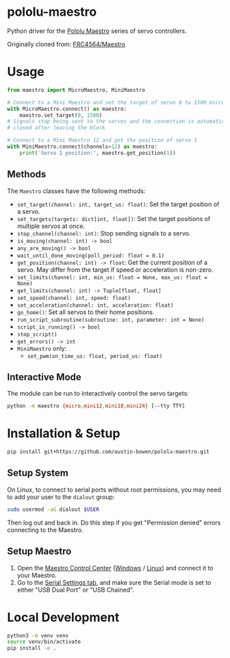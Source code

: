 # pololu-maestro

Python driver for the [Pololu Maestro](https://www.pololu.com/category/102/maestro-usb-servo-controllers) series of servo controllers.

Originally cloned from: [FRC4564/Maestro](https://github.com/FRC4564/Maestro/)


# Usage

```python
from maestro import MicroMaestro, MiniMaestro

# Connect to a Mini Maestro and set the target of servo 0 to 1500 microseconds
with MicroMaestro.connect() as maestro:
    maestro.set_target(0, 1500)
# Signals stop being sent to the servos and the connection is automatically
# closed after leaving the block

# Connect to a Mini Maestro 12 and get the position of servo 1
with MiniMaestro.connect(channels=12) as maestro:
    print('Servo 1 position:', maestro.get_position(1))
```

## Methods

The `Maestro` classes have the following methods:

- `set_target(channel: int, target_us: float)`: Set the target position of a servo.
- `set_targets(targets: dict[int, float])`: Set the target positions of multiple servos at once.
- `stop_channel(channel: int)`: Stop sending signals to a servo.
- `is_moving(channel: int) -> bool`
- `any_are_moving() -> bool`
- `wait_until_done_moving(poll_period: float = 0.1)`
- `get_position(channel: int) -> float`: Get the current position of a servo. May differ from the target if speed or acceleration is non-zero.
- `set_limits(channel: int, min_us: float = None, max_us: float = None)`
- `get_limits(channel: int) -> Tuple[float, float]`
- `set_speed(channel: int, speed: float)`
- `set_acceleration(channel: int, acceleration: float)`
- `go_home()`: Set all servos to their home positions.
- `run_script_subroutine(subroutine: int, parameter: int = None)`
- `script_is_running() -> bool`
- `stop_script()`
- `get_errors() -> int`
- `MiniMaestro` only:
  - `set_pwm(on_time_us: float, period_us: float)`

## Interactive Mode

The module can be run to interactively control the servo targets:

```bash
python -m maestro {micro,mini12,mini18,mini24} [--tty TTY]
```


# Installation & Setup

```bash
pip install git+https://github.com/austin-bowen/pololu-maestro.git
```

## Setup System

On Linux, to connect to serial ports without root permissions, you may need to add your user to the `dialout` group:

```bash
sudo usermod -aG dialout $USER
```

Then log out and back in. Do this step if you get "Permission denied" errors connecting to the Maestro.

## Setup Maestro

1. Open the [Maestro Control Center](https://www.pololu.com/docs/0J40/4) ([Windows](https://www.pololu.com/docs/0J40/3.a) / [Linux](https://www.pololu.com/docs/0J40/3.b)) and connect it to your Maestro.
2. Go to the [Serial Settings tab](https://www.pololu.com/docs/0J40/5.a), and make sure the Serial mode is set to either "USB Dual Port" or "USB Chained".


# Local Development

```bash
python3 -m venv venv
source venv/bin/activate
pip install -e .
```
